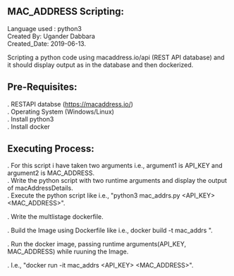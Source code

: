 MAC_ADDRESS Scripting:
----------------------
Language used : python3  
Created By: Ugander Dabbara                                                                                                               
Created_Date: 2019-06-13.                                                                                                                 

Scripting a python code using macaddress.io/api (REST API database) and it should display output as in the database and then dockerized.

Pre-Requisites:
---------------
. RESTAPI databse (https://macaddress.io/)                                                                                                 
. Operating System (Windows/Linux)                                                                                                         
. Install python3                                                                                                                         
. Install docker

Executing Process:
------------------
. For this script i have taken two arguments i.e., argument1 is API_KEY and argument2 is MAC_ADDRESS.                                     
. Write the python script with two runtime arguments and display the output of macAddressDetails.  
. Execute the python script like i.e., "python3 mac_addrs.py <API_KEY> <MAC_ADDRESS>".

. Write the multlistage dockerfile. 

. Build the Image using Dockerfile like i.e., docker build -t mac_addrs <path of dockerfile>".
  
. Run the docker image, passing runtime arguments(API_KEY, MAC_ADDRESS) while ruuning the Image.

.  I.e., "docker run -it mac_addrs <API_KEY> <MAC_ADDRESS>".
